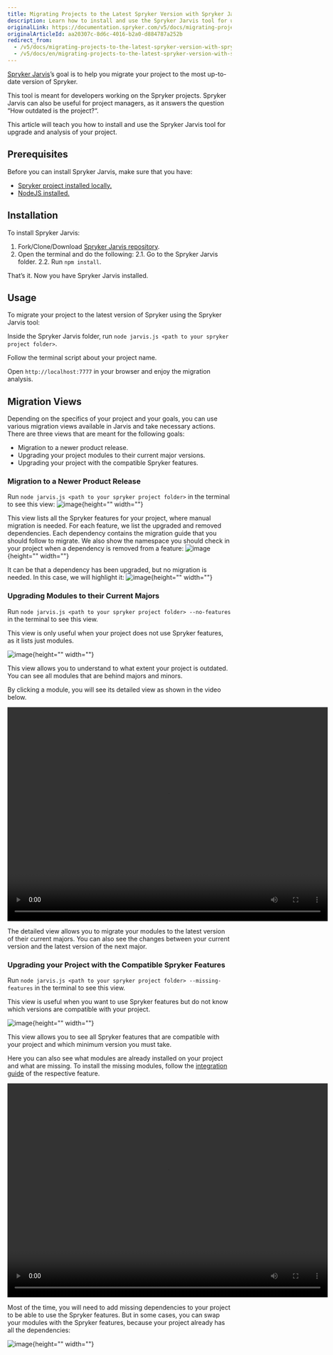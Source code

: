 ```yaml
---
title: Migrating Projects to the Latest Spryker Version with Spryker Jarvis
description: Learn how to install and use the Spryker Jarvis tool for upgrade and analysis of your project.
originalLink: https://documentation.spryker.com/v5/docs/migrating-projects-to-the-latest-spryker-version-with-spryker-jarvis
originalArticleId: aa20307c-8d6c-4016-b2a0-d884787a252b
redirect_from:
  - /v5/docs/migrating-projects-to-the-latest-spryker-version-with-spryker-jarvis
  - /v5/docs/en/migrating-projects-to-the-latest-spryker-version-with-spryker-jarvis
---
```


[Spryker Jarvis](https://github.com/spryker/jarvis)’s goal is to help you migrate your project to the most up-to-date version of Spryker.

This tool is meant for developers working on the Spryker projects. Spryker Jarvis can also be useful for project managers, as it answers the question “How outdated is the project?“.

This article will teach you how to install and use the Spryker Jarvis tool for upgrade and analysis of your project.

## Prerequisites
Before you can install Spryker Jarvis, make sure that you have:

* [Spryker project installed locally.](/docs/scos/dev/developer-guides/202005.0/developer-getting-started-guide.html#step-1--install-spryker)
* [NodeJS installed.](https://nodejs.org/en/download)  

## Installation
To install Spryker Jarvis:

1. Fork/Clone/Download [Spryker Jarvis repository](https://github.com/spryker/jarvis).
2. Open the terminal and do the following:
    2.1. Go to the Spryker Jarvis folder.
    2.2. Run `npm install`.

That’s it. Now you have Spryker Jarvis installed.

## Usage
To migrate your project to the latest version of Spryker using the Spryker Jarvis tool:

Inside the Spryker Jarvis folder, run `node jarvis.js <path to your spryker project folder>`.

Follow the terminal script about your project name.

Open `http://localhost:7777` in your browser and enjoy the migration analysis.

## Migration Views
Depending on the specifics of your project and your goals, you can use various migration views available in Jarvis and take necessary actions. There are three views that are meant for the following goals:

* Migration to a newer product release.
* Upgrading your project modules to their current major versions.
* Upgrading your project with the compatible Spryker features.

### Migration to a Newer Product Release
Run `node jarvis.js <path to your spryker project folder>` in the terminal to see this view:
![image](https://spryker.s3.eu-central-1.amazonaws.com/docs/Developer+Guide/Migrating+Your+Project+to+the+Latest+Spryker+Version+with+Spryker+Jarvis/Screenshot+2020-08-04+at+13.55.08.png){height="" width=""}

This view lists all the Spryker features for your project, where manual migration is needed. For each feature, we list the upgraded and removed dependencies. Each dependency contains the migration guide that you should follow to migrate. We also show the namespace you should check in your project when a dependency is removed from a feature:
![image](https://spryker.s3.eu-central-1.amazonaws.com/docs/Developer+Guide/Migrating+Your+Project+to+the+Latest+Spryker+Version+with+Spryker+Jarvis/Screenshot+2020-08-04+at+13.58.50.png){height="" width=""}

It can be that a dependency has been upgraded, but no migration is needed. In this case, we will highlight it:
![image](https://spryker.s3.eu-central-1.amazonaws.com/docs/Developer+Guide/Migrating+Your+Project+to+the+Latest+Spryker+Version+with+Spryker+Jarvis/Screenshot+2020-08-04+at+14.00.13.png){height="" width=""}

### Upgrading Modules to their Current Majors

Run `node jarvis.js <path to your spryker project folder> --no-features` in the terminal to see this view.

This view is only useful when your project does not use Spryker features, as it lists just modules.

![image](https://spryker.s3.eu-central-1.amazonaws.com/docs/Developer+Guide/Migrating+Your+Project+to+the+Latest+Spryker+Version+with+Spryker+Jarvis/Screenshot+2020-08-06+at+09.57.56.png){height="" width=""}

This view allows you to understand to what extent your project is outdated. You can see all modules that are behind majors and minors.

By clicking a module, you will see its detailed view as shown in the video below.

<video width="720" height="480" controls>
  <source src="https://spryker.s3.eu-central-1.amazonaws.com/docs/Developer+Guide/Migrating+Your+Project+to+the+Latest+Spryker+Version+with+Spryker+Jarvis/Screen+Recording+2020-08-06+at+10.04.06.mov">
</video>

The detailed view allows you to migrate your modules to the latest version of their current majors. You can also see the changes between your current version and the latest version of the next major.

### Upgrading your Project with the Compatible Spryker Features
Run `node jarvis.js <path to your spryker project folder> --missing-features` in the terminal to see this view.

This view is useful when you want to use Spryker features but do not know which versions are compatible with your project.

![image](https://spryker.s3.eu-central-1.amazonaws.com/docs/Developer+Guide/Migrating+Your+Project+to+the+Latest+Spryker+Version+with+Spryker+Jarvis/Screenshot+2020-08-06+at+10.42.15.png){height="" width=""}

This view allows you to see all Spryker features that are compatible with your project and which minimum version you must take.

Here you can also see what modules are already installed on your project and what are missing. To install the missing modules, follow the [integration guide](/docs/scos/dev/migration-and-integration/202005.0/feature-integration-guides/about-integration-guides.html) of the respective feature.

<video width="720" height="480" controls>
  <source src="https://spryker.s3.eu-central-1.amazonaws.com/docs/Developer+Guide/Migrating+Your+Project+to+the+Latest+Spryker+Version+with+Spryker+Jarvis/Screen+Recording+2020-08-06+at+10.50.47.mov">
</video>

Most of the time, you will need to add missing dependencies to your project to be able to use the Spryker features. But in some cases, you can swap your modules with the Spryker features, because your project already has all the dependencies:

![image](https://spryker.s3.eu-central-1.amazonaws.com/docs/Developer+Guide/Migrating+Your+Project+to+the+Latest+Spryker+Version+with+Spryker+Jarvis/Screenshot+2020-08-06+at+11.02.11.png){height="" width=""}


